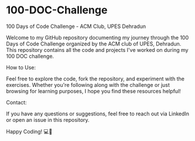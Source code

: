 # 100-DOC-Challenge
 
100 Days of Code Challenge - ACM Club, UPES Dehradun

Welcome to my GitHub repository documenting my journey through the 100 Days of Code Challenge organized by the ACM club of UPES, Dehradun. This repository contains all the code and projects I've worked on during my 100 DOC challenge.

How to Use:

Feel free to explore the code, fork the repository, and experiment with the exercises. Whether you're following along with the challenge or just browsing for learning purposes, I hope you find these resources helpful!

Contact:

If you have any questions or suggestions, feel free to reach out via LinkedIn or open an issue in this repository.

Happy Coding! 💻🚀
